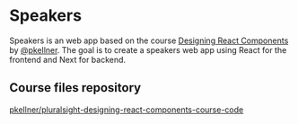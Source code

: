 # Speakers

Speakers is an web app based on the course [Designing React Components](https://app.pluralsight.com/library/courses/react-components-designing/table-of-contents)
by [@pkellner](https://github.com/pkellner).
The goal is to create a speakers web app using React for the frontend and Next for backend.

## Course files repository

[pkellner/pluralsight-designing-react-components-course-code](https://github.com/pkellner/pluralsight-designing-react-components-course-code)